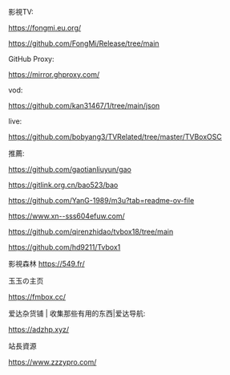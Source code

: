 影視TV:

https://fongmi.eu.org/

https://github.com/FongMi/Release/tree/main

GitHub Proxy:

https://mirror.ghproxy.com/

vod:

https://github.com/kan31467/1/tree/main/json

live:

https://github.com/bobyang3/TVRelated/tree/master/TVBoxOSC

推薦:

https://github.com/gaotianliuyun/gao

https://gitlink.org.cn/bao523/bao

https://github.com/YanG-1989/m3u?tab=readme-ov-file

https://www.xn--sss604efuw.com/

https://github.com/qirenzhidao/tvbox18/tree/main

https://github.com/hd9211/Tvbox1

影視森林 https://549.fr/

玉玉の主页

https://fmbox.cc/

爱达杂货铺 | 收集那些有用的东西|爱达导航:

https://adzhp.xyz/

站長資源

https://www.zzzypro.com/

